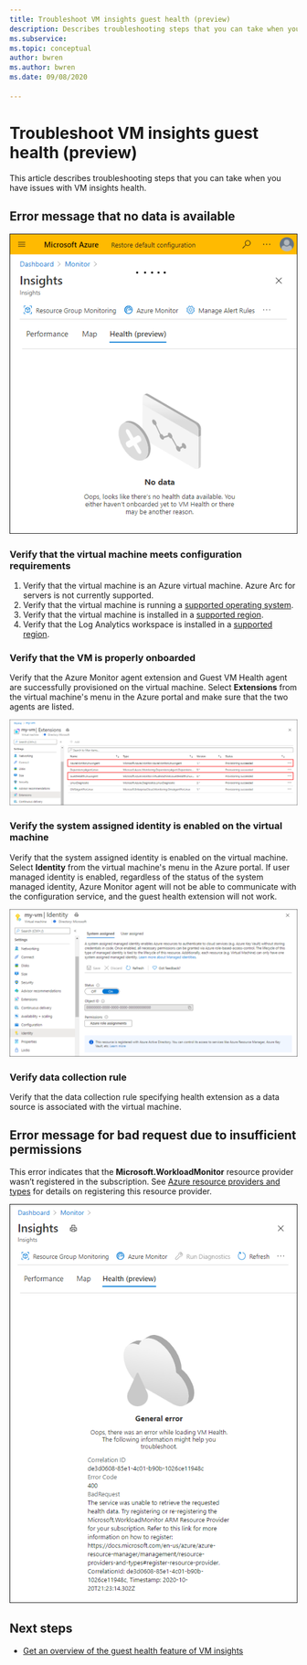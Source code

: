 ```yaml
---
title: Troubleshoot VM insights guest health (preview)
description: Describes troubleshooting steps that you can take when you have issues with VM insights health.
ms.subservice: 
ms.topic: conceptual
author: bwren
ms.author: bwren
ms.date: 09/08/2020

---
```


# Troubleshoot VM insights guest health (preview)
This article describes troubleshooting steps that you can take when you have issues with VM insights health.

## Error message that no data is available 

![No data](media/vminsights-health-troubleshoot/no-data.png)


### Verify that the virtual machine meets configuration requirements

1. Verify that the virtual machine is an Azure virtual machine. Azure Arc for servers is not currently supported.
2. Verify that the virtual machine is running a [supported operating system](vminsights-health-enable.md?current-limitations.md).
3. Verify that the virtual machine is installed in a [supported region](vminsights-health-enable.md?current-limitations.md).
4. Verify that the Log Analytics workspace is installed in a [supported region](vminsights-health-enable.md?current-limitations.md).

### Verify that the VM is properly onboarded
Verify that the Azure Monitor agent extension and Guest VM Health agent are successfully provisioned on the virtual machine. Select **Extensions** from the virtual machine's menu in the Azure portal and make sure that the two agents are listed.

![VM extensions](media/vminsights-health-troubleshoot/extensions.png)

### Verify the system assigned identity is enabled on the virtual machine
Verify that the system assigned identity is enabled on the virtual machine. Select **Identity** from the virtual machine's menu in the Azure portal. If user managed identity is enabled, regardless of the status of the system managed identity, Azure Monitor agent will not be able to communicate with the configuration service, and the guest health extension will not work.

![System assigned identity](media/vminsights-health-troubleshoot/system-identity.png)

### Verify data collection rule
Verify that the data collection rule specifying health extension as a data source is associated with the virtual machine.

## Error message for bad request due to insufficient permissions
This error indicates that the **Microsoft.WorkloadMonitor** resource provider wasn’t registered in the subscription. See [Azure resource providers and types](../../azure-resource-manager/management/resource-providers-and-types.md#register-resource-provider) for details on registering this resource provider. 

![Bad request](media/vminsights-health-troubleshoot/bad-request.png)

## Next steps

- [Get an overview of the guest health feature of VM insights](vminsights-health-overview.md)